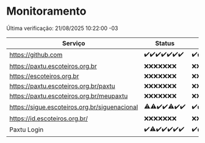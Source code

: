 # Monitoramento

Última verificação: 21/08/2025 10:22:00 -03

|Serviço|Status|Últimas 24h|
|---|---|---|
|https://github.com|<span title="2025-08-14: OK=23">✔️</span><span title="2025-08-15: OK=23">✔️</span><span title="2025-08-16: OK=23">✔️</span><span title="2025-08-17: OK=23">✔️</span><span title="2025-08-18: OK=23">✔️</span><span title="2025-08-19: OK=23">✔️</span><span title="2025-08-20: OK=12">✔️</span>|<span title="20/08/2025 10:23:00 -03 : 200">✔️</span><span title="20/08/2025 11:09:00 -03 : 200">✔️</span><span title="20/08/2025 12:10:00 -03 : 200">✔️</span><span title="20/08/2025 13:11:00 -03 : 200">✔️</span><span title="20/08/2025 14:08:00 -03 : 200">✔️</span><span title="20/08/2025 15:13:00 -03 : 0">❌</span><span title="20/08/2025 16:07:00 -03 : 200">✔️</span><span title="20/08/2025 17:11:00 -03 : 200">✔️</span><span title="20/08/2025 18:08:00 -03 : 200">✔️</span><span title="20/08/2025 19:07:00 -03 : 200">✔️</span><span title="20/08/2025 20:08:00 -03 : 200">✔️</span><span title="20/08/2025 21:44:00 -03 : 200">✔️</span><span title="20/08/2025 23:23:00 -03 : 200">✔️</span><span title="21/08/2025 00:33:00 -03 : 200">✔️</span><span title="21/08/2025 01:12:00 -03 : 200">✔️</span><span title="21/08/2025 02:10:00 -03 : 200">✔️</span><span title="21/08/2025 03:19:00 -03 : 200">✔️</span><span title="21/08/2025 04:13:00 -03 : 200">✔️</span><span title="21/08/2025 05:13:00 -03 : 200">✔️</span><span title="21/08/2025 06:10:00 -03 : 200">✔️</span><span title="21/08/2025 07:10:00 -03 : 200">✔️</span><span title="21/08/2025 08:08:00 -03 : 200">✔️</span><span title="21/08/2025 09:18:00 -03 : 200">✔️</span><span title="21/08/2025 10:22:00 -03 : 200">✔️</span>|
|https://paxtu.escoteiros.org.br|<span title="2025-08-14: Falhas=23">❌</span><span title="2025-08-15: Falhas=23">❌</span><span title="2025-08-16: Falhas=23">❌</span><span title="2025-08-17: Falhas=23">❌</span><span title="2025-08-18: Falhas=23">❌</span><span title="2025-08-19: Falhas=23">❌</span><span title="2025-08-20: Falhas=12">❌</span>|<span title="20/08/2025 10:23:00 -03 : 403">❌</span><span title="20/08/2025 11:09:00 -03 : 403">❌</span><span title="20/08/2025 12:10:00 -03 : 403">❌</span><span title="20/08/2025 13:11:00 -03 : 403">❌</span><span title="20/08/2025 14:08:00 -03 : 403">❌</span><span title="20/08/2025 15:13:00 -03 : 403">❌</span><span title="20/08/2025 16:07:00 -03 : 403">❌</span><span title="20/08/2025 17:11:00 -03 : 403">❌</span><span title="20/08/2025 18:08:00 -03 : 403">❌</span><span title="20/08/2025 19:07:00 -03 : 403">❌</span><span title="20/08/2025 20:08:00 -03 : 403">❌</span><span title="20/08/2025 21:44:00 -03 : 403">❌</span><span title="20/08/2025 23:23:00 -03 : 403">❌</span><span title="21/08/2025 00:33:00 -03 : 403">❌</span><span title="21/08/2025 01:12:00 -03 : 403">❌</span><span title="21/08/2025 02:10:00 -03 : 403">❌</span><span title="21/08/2025 03:19:00 -03 : 403">❌</span><span title="21/08/2025 04:13:00 -03 : 403">❌</span><span title="21/08/2025 05:13:00 -03 : 403">❌</span><span title="21/08/2025 06:10:00 -03 : 403">❌</span><span title="21/08/2025 07:10:00 -03 : 403">❌</span><span title="21/08/2025 08:08:00 -03 : 403">❌</span><span title="21/08/2025 09:18:00 -03 : 403">❌</span><span title="21/08/2025 10:22:00 -03 : 403">❌</span>|
|https://escoteiros.org.br|<span title="2025-08-14: Falhas=23">❌</span><span title="2025-08-15: Falhas=23">❌</span><span title="2025-08-16: Falhas=23">❌</span><span title="2025-08-17: Falhas=23">❌</span><span title="2025-08-18: Falhas=23">❌</span><span title="2025-08-19: Falhas=23">❌</span><span title="2025-08-20: Falhas=12">❌</span>|<span title="20/08/2025 10:23:00 -03 : 403">❌</span><span title="20/08/2025 11:09:00 -03 : 403">❌</span><span title="20/08/2025 12:10:00 -03 : 403">❌</span><span title="20/08/2025 13:11:00 -03 : 403">❌</span><span title="20/08/2025 14:08:00 -03 : 403">❌</span><span title="20/08/2025 15:13:00 -03 : 403">❌</span><span title="20/08/2025 16:07:00 -03 : 403">❌</span><span title="20/08/2025 17:11:00 -03 : 403">❌</span><span title="20/08/2025 18:08:00 -03 : 403">❌</span><span title="20/08/2025 19:07:00 -03 : 403">❌</span><span title="20/08/2025 20:08:00 -03 : 403">❌</span><span title="20/08/2025 21:44:00 -03 : 403">❌</span><span title="20/08/2025 23:23:00 -03 : 403">❌</span><span title="21/08/2025 00:33:00 -03 : 403">❌</span><span title="21/08/2025 01:12:00 -03 : 403">❌</span><span title="21/08/2025 02:10:00 -03 : 403">❌</span><span title="21/08/2025 03:19:00 -03 : 403">❌</span><span title="21/08/2025 04:13:00 -03 : 403">❌</span><span title="21/08/2025 05:13:00 -03 : 403">❌</span><span title="21/08/2025 06:10:00 -03 : 403">❌</span><span title="21/08/2025 07:10:00 -03 : 403">❌</span><span title="21/08/2025 08:08:00 -03 : 403">❌</span><span title="21/08/2025 09:18:00 -03 : 403">❌</span><span title="21/08/2025 10:22:00 -03 : 403">❌</span>|
|https://paxtu.escoteiros.org.br/paxtu|<span title="2025-08-14: Falhas=23">❌</span><span title="2025-08-15: Falhas=23">❌</span><span title="2025-08-16: Falhas=23">❌</span><span title="2025-08-17: Falhas=23">❌</span><span title="2025-08-18: Falhas=23">❌</span><span title="2025-08-19: Falhas=23">❌</span><span title="2025-08-20: Falhas=12">❌</span>|<span title="20/08/2025 10:23:00 -03 : 403">❌</span><span title="20/08/2025 11:09:00 -03 : 403">❌</span><span title="20/08/2025 12:10:00 -03 : 403">❌</span><span title="20/08/2025 13:11:00 -03 : 403">❌</span><span title="20/08/2025 14:08:00 -03 : 403">❌</span><span title="20/08/2025 15:13:00 -03 : 403">❌</span><span title="20/08/2025 16:07:00 -03 : 403">❌</span><span title="20/08/2025 17:11:00 -03 : 403">❌</span><span title="20/08/2025 18:08:00 -03 : 403">❌</span><span title="20/08/2025 19:07:00 -03 : 403">❌</span><span title="20/08/2025 20:08:00 -03 : 403">❌</span><span title="20/08/2025 21:44:00 -03 : 403">❌</span><span title="20/08/2025 23:23:00 -03 : 403">❌</span><span title="21/08/2025 00:33:00 -03 : 403">❌</span><span title="21/08/2025 01:12:00 -03 : 403">❌</span><span title="21/08/2025 02:10:00 -03 : 403">❌</span><span title="21/08/2025 03:19:00 -03 : 403">❌</span><span title="21/08/2025 04:13:00 -03 : 403">❌</span><span title="21/08/2025 05:13:00 -03 : 403">❌</span><span title="21/08/2025 06:10:00 -03 : 403">❌</span><span title="21/08/2025 07:10:00 -03 : 403">❌</span><span title="21/08/2025 08:08:00 -03 : 403">❌</span><span title="21/08/2025 09:18:00 -03 : 403">❌</span><span title="21/08/2025 10:22:00 -03 : 403">❌</span>|
|https://paxtu.escoteiros.org.br/meupaxtu|<span title="2025-08-14: Falhas=23">❌</span><span title="2025-08-15: Falhas=23">❌</span><span title="2025-08-16: Falhas=23">❌</span><span title="2025-08-17: Falhas=23">❌</span><span title="2025-08-18: Falhas=23">❌</span><span title="2025-08-19: Falhas=23">❌</span><span title="2025-08-20: Falhas=12">❌</span>|<span title="20/08/2025 10:23:00 -03 : 403">❌</span><span title="20/08/2025 11:09:00 -03 : 403">❌</span><span title="20/08/2025 12:10:00 -03 : 403">❌</span><span title="20/08/2025 13:11:00 -03 : 403">❌</span><span title="20/08/2025 14:08:00 -03 : 403">❌</span><span title="20/08/2025 15:13:00 -03 : 403">❌</span><span title="20/08/2025 16:07:00 -03 : 403">❌</span><span title="20/08/2025 17:11:00 -03 : 403">❌</span><span title="20/08/2025 18:08:00 -03 : 403">❌</span><span title="20/08/2025 19:07:00 -03 : 403">❌</span><span title="20/08/2025 20:08:00 -03 : 403">❌</span><span title="20/08/2025 21:44:00 -03 : 403">❌</span><span title="20/08/2025 23:23:00 -03 : 403">❌</span><span title="21/08/2025 00:33:00 -03 : 403">❌</span><span title="21/08/2025 01:12:00 -03 : 403">❌</span><span title="21/08/2025 02:10:00 -03 : 403">❌</span><span title="21/08/2025 03:19:00 -03 : 403">❌</span><span title="21/08/2025 04:13:00 -03 : 403">❌</span><span title="21/08/2025 05:13:00 -03 : 403">❌</span><span title="21/08/2025 06:10:00 -03 : 403">❌</span><span title="21/08/2025 07:10:00 -03 : 403">❌</span><span title="21/08/2025 08:08:00 -03 : 403">❌</span><span title="21/08/2025 09:18:00 -03 : 403">❌</span><span title="21/08/2025 10:22:00 -03 : 403">❌</span>|
|https://sigue.escoteiros.org.br/siguenacional|<span title="2025-08-14: OK=22, Falhas=1">⚠️</span><span title="2025-08-15: OK=22, Falhas=1">⚠️</span><span title="2025-08-16: OK=23">✔️</span><span title="2025-08-17: OK=23">✔️</span><span title="2025-08-18: OK=22, Falhas=1">⚠️</span><span title="2025-08-19: OK=23">✔️</span><span title="2025-08-20: OK=12">✔️</span>|<span title="20/08/2025 10:23:00 -03 : 200">✔️</span><span title="20/08/2025 11:09:00 -03 : 200">✔️</span><span title="20/08/2025 12:10:00 -03 : 200">✔️</span><span title="20/08/2025 13:11:00 -03 : 200">✔️</span><span title="20/08/2025 14:08:00 -03 : 200">✔️</span><span title="20/08/2025 15:13:00 -03 : 200">✔️</span><span title="20/08/2025 16:07:00 -03 : 200">✔️</span><span title="20/08/2025 17:11:00 -03 : 200">✔️</span><span title="20/08/2025 18:08:00 -03 : 200">✔️</span><span title="20/08/2025 19:07:00 -03 : 200">✔️</span><span title="20/08/2025 20:08:00 -03 : 200">✔️</span><span title="20/08/2025 21:44:00 -03 : 200">✔️</span><span title="20/08/2025 23:23:00 -03 : 200">✔️</span><span title="21/08/2025 00:33:00 -03 : 200">✔️</span><span title="21/08/2025 01:12:00 -03 : 200">✔️</span><span title="21/08/2025 02:10:00 -03 : 200">✔️</span><span title="21/08/2025 03:19:00 -03 : 200">✔️</span><span title="21/08/2025 04:13:00 -03 : 200">✔️</span><span title="21/08/2025 05:13:00 -03 : 200">✔️</span><span title="21/08/2025 06:10:00 -03 : 200">✔️</span><span title="21/08/2025 07:10:00 -03 : 200">✔️</span><span title="21/08/2025 08:08:00 -03 : 200">✔️</span><span title="21/08/2025 09:18:00 -03 : 200">✔️</span><span title="21/08/2025 10:22:00 -03 : 200">✔️</span>|
|https://id.escoteiros.org.br/|<span title="2025-08-14: Falhas=23">❌</span><span title="2025-08-15: Falhas=23">❌</span><span title="2025-08-16: Falhas=23">❌</span><span title="2025-08-17: Falhas=23">❌</span><span title="2025-08-18: Falhas=23">❌</span><span title="2025-08-19: Falhas=23">❌</span><span title="2025-08-20: Falhas=12">❌</span>|<span title="20/08/2025 10:23:00 -03 : 403">❌</span><span title="20/08/2025 11:10:00 -03 : 403">❌</span><span title="20/08/2025 12:10:00 -03 : 403">❌</span><span title="20/08/2025 13:11:00 -03 : 403">❌</span><span title="20/08/2025 14:08:00 -03 : 403">❌</span><span title="20/08/2025 15:13:00 -03 : 403">❌</span><span title="20/08/2025 16:07:00 -03 : 403">❌</span><span title="20/08/2025 17:11:00 -03 : 403">❌</span><span title="20/08/2025 18:08:00 -03 : 403">❌</span><span title="20/08/2025 19:07:00 -03 : 403">❌</span><span title="20/08/2025 20:08:00 -03 : 403">❌</span><span title="20/08/2025 21:44:00 -03 : 403">❌</span><span title="20/08/2025 23:23:00 -03 : 403">❌</span><span title="21/08/2025 00:33:00 -03 : 403">❌</span><span title="21/08/2025 01:12:00 -03 : 403">❌</span><span title="21/08/2025 02:10:00 -03 : 403">❌</span><span title="21/08/2025 03:19:00 -03 : 403">❌</span><span title="21/08/2025 04:13:00 -03 : 403">❌</span><span title="21/08/2025 05:13:00 -03 : 403">❌</span><span title="21/08/2025 06:10:00 -03 : 403">❌</span><span title="21/08/2025 07:10:00 -03 : 403">❌</span><span title="21/08/2025 08:08:00 -03 : 403">❌</span><span title="21/08/2025 09:18:00 -03 : 403">❌</span><span title="21/08/2025 10:22:00 -03 : 403">❌</span>|
|Paxtu Login|<span title="2025-08-14: OK=23">✔️</span><span title="2025-08-15: OK=22, Falhas=1">⚠️</span><span title="2025-08-16: OK=23">✔️</span><span title="2025-08-17: OK=23">✔️</span><span title="2025-08-18: OK=23">✔️</span><span title="2025-08-19: OK=23">✔️</span><span title="2025-08-20: OK=12">✔️</span>|<span title="20/08/2025 10:23:00 -03 : 200">✔️</span><span title="20/08/2025 11:10:00 -03 : 200">✔️</span><span title="20/08/2025 12:10:00 -03 : 200">✔️</span><span title="20/08/2025 13:11:00 -03 : 200">✔️</span><span title="20/08/2025 14:08:00 -03 : 200">✔️</span><span title="20/08/2025 15:13:00 -03 : 200">✔️</span><span title="20/08/2025 16:07:00 -03 : 200">✔️</span><span title="20/08/2025 17:11:00 -03 : 200">✔️</span><span title="20/08/2025 18:08:00 -03 : 200">✔️</span><span title="20/08/2025 19:07:00 -03 : 200">✔️</span><span title="20/08/2025 20:08:00 -03 : 200">✔️</span><span title="20/08/2025 21:44:00 -03 : 200">✔️</span><span title="20/08/2025 23:23:00 -03 : 200">✔️</span><span title="21/08/2025 00:33:00 -03 : 200">✔️</span><span title="21/08/2025 01:12:00 -03 : 200">✔️</span><span title="21/08/2025 02:10:00 -03 : 200">✔️</span><span title="21/08/2025 03:19:00 -03 : 200">✔️</span><span title="21/08/2025 04:13:00 -03 : 200">✔️</span><span title="21/08/2025 05:13:00 -03 : 200">✔️</span><span title="21/08/2025 06:10:00 -03 : 200">✔️</span><span title="21/08/2025 07:10:00 -03 : 200">✔️</span><span title="21/08/2025 08:08:00 -03 : 200">✔️</span><span title="21/08/2025 09:18:00 -03 : 200">✔️</span><span title="21/08/2025 10:22:00 -03 : 200">✔️</span>|
